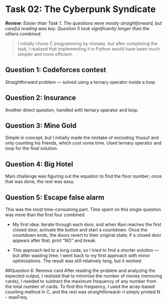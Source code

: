 # Task 02: The Cyberpunk Syndicate
***Review:***  *Easier than Task 1. The questions were mostly straightforward, but careful reading was key. Question 5 took significantly longer than the others combined*.
> I initially chose C programming by mistake, but after completing the task, I realized that implementing it in Python would have been much simpler and more efficient.
## Question 1: Codeforces contest
Straightforward problem — solved using a ternary operator inside a loop.

## Question 2: Insurance
Another direct question, handled with ternary operator and loop.

## Question 3: Mine Gold
Simple in concept, but I initially made the mistake of excluding Yousuf and only counting his friends, which cost some time. Used ternary operator and loop for the final solution.

## Question 4: Big Hotel
Main challenge was figuring out the equation to find the floor number; once that was done, the rest was easy.

## Question 5: Escape false alarm
This was the most time-consuming part. Time spent on this single question was more than the first four combined.

 - My first idea: iterate through each door, and when Ravi reaches the first closed door, activate the button and start a countdown. Once the countdown ends, the doors revert to their original state; if a closed door appears after that, print “NO” and break.

 - This approach led to a long code, so I tried to find a shorter solution — but after wasting time, I went back to my first approach with minor optimizations. The result was still relatively long,   but it worked

##Question 6: Remove card
After reading the problem and analyzing the expected output, I realized that to minimize the number of moves (removing cards), I needed to subtract the maximum frequency of any number from the total number of cards. To find this frequency, I used the array-based counting method in C, and the rest was straightforward—I simply printed N - maxFreq.
